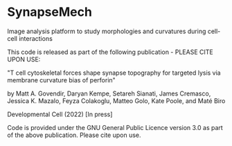 # SynapseMech
Image analysis platform to study morphologies and curvatures during cell-cell interactions

This code is released as part of the following publication - PLEASE CITE UPON USE:


"T cell cytoskeletal forces shape synapse topography for targeted lysis via membrane curvature bias of perforin"

by Matt A. Govendir, Daryan Kempe, Setareh Sianati, James Cremasco, Jessica K. Mazalo, Feyza Colakoglu, Matteo Golo, Kate Poole, and Maté Biro

Developmental Cell (2022) [In press]



Code is provided under the GNU General Public Licence version 3.0 as part of the above publication. Please cite upon use.
